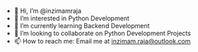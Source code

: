 - 👋 Hi, I’m @inzimamraja
- 👀 I’m interested in Python Development
- 🌱 I’m currently learning Backend Development
- 💞️ I’m looking to collaborate on Python Development Projects
- 📫 How to reach me: Email me at inzimam.raja@outlook.com

<!---
inzimamraja/inzimamraja is a ✨ special ✨ repository because its `README.md` (this file) appears on your GitHub profile.
You can click the Preview link to take a look at your changes.
--->
